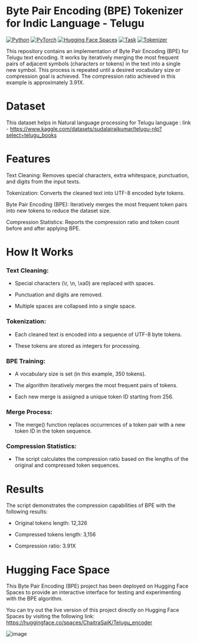 # Byte Pair Encoding (BPE) Tokenizer for Indic Language - Telugu

[![Python](https://img.shields.io/badge/python-3.8%2B-blue.svg)](https://www.python.org/downloads/)
[![PyTorch](https://img.shields.io/badge/PyTorch-%23EE4C2C.svg?style=flat&logo=PyTorch&logoColor=white)](https://pytorch.org/)
[![Hugging Face Spaces](https://img.shields.io/badge/%F0%9F%A4%97%20Hugging%20Face-Spaces-blue)](https://huggingface.co/spaces)
[![Task](https://img.shields.io/badge/Task-NLP-green.svg)](https://github.com/yourusername/repo)
[![Tokenizer](https://img.shields.io/badge/Tokenizer-BPE-orange.svg)](https://github.com/yourusername/repo)



This repository contains an implementation of Byte Pair Encoding (BPE) for Telugu text encoding. It works by iteratively merging the most frequent pairs of adjacent symbols (characters or tokens) in the text into a single new symbol. This process is repeated until a desired vocabulary size or compression goal is achieved. The compression ratio achieved in this example is approximately 3.91X.

# Dataset

This dataset helps in Natural language processing for Telugu language : link - https://www.kaggle.com/datasets/sudalairajkumar/telugu-nlp?select=telugu_books

# Features
Text Cleaning: Removes special characters, extra whitespace, punctuation, and digits from the input texts.

Tokenization: Converts the cleaned text into UTF-8 encoded byte tokens.

Byte Pair Encoding (BPE): Iteratively merges the most frequent token pairs into new tokens to reduce the dataset size.

Compression Statistics: Reports the compression ratio and token count before and after applying BPE.

# How It Works

### Text Cleaning:

- Special characters (\r, \n, \xa0) are replaced with spaces.

- Punctuation and digits are removed.

- Multiple spaces are collapsed into a single space.

### Tokenization:

- Each cleaned text is encoded into a sequence of UTF-8 byte tokens.

- These tokens are stored as integers for processing.

### BPE Training:

- A vocabulary size is set (in this example, 350 tokens).

- The algorithm iteratively merges the most frequent pairs of tokens.

- Each new merge is assigned a unique token ID starting from 256.

### Merge Process:

- The merge() function replaces occurrences of a token pair with a new token ID in the token sequence.

### Compression Statistics:

- The script calculates the compression ratio based on the lengths of the original and compressed token sequences.

# Results

The script demonstrates the compression capabilities of BPE with the following results:

- Original tokens length: 12,326

- Compressed tokens length: 3,156

- Compression ratio: 3.91X


# Hugging Face Space

This Byte Pair Encoding (BPE) project has been deployed on Hugging Face Spaces to provide an interactive interface for testing and experimenting with the BPE algorithm.

You can try out the live version of this project directly on Hugging Face Spaces by visiting the following link: https://huggingface.co/spaces/ChaitraSaiK/Telugu_encoder

![image](https://github.com/user-attachments/assets/212df83f-f162-4f80-a737-670e100ea306)





